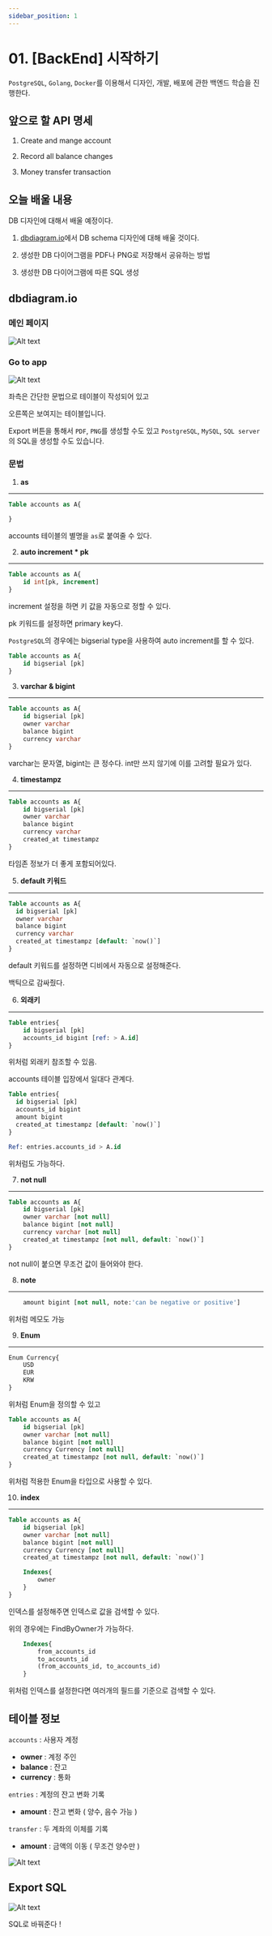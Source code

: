```yaml
---
sidebar_position: 1
---
```


# 01. [BackEnd] 시작하기

`PostgreSQL`, `Golang`, `Docker`를 이용해서 디자인, 개발, 배포에 관한 백엔드 학습을 진행한다.

## 앞으로 할 API 명세

1. Create and mange account

2. Record all balance changes

3. Money transfer transaction


## 오늘 배울 내용

DB 디자인에 대해서 배울 예정이다.

1. [dbdiagram.io](https://dbdiagram.io/home)에서 DB schema 디자인에 대해 배울 것이다.

2. 생성한 DB 다이어그램을 PDF나 PNG로 저장해서 공유하는 방법

3. 생성한 DB 다이어그램에 따른 SQL 생성


## dbdiagram.io

### 메인 페이지

![Alt text](./img/1/image1.png)


### Go to app

![Alt text](./img/1/image2.png)

좌측은 간단한 문법으로 테이블이 작성되어 있고

오른쪽은 보여지는 테이블입니다.

Export 버튼을 통해서 `PDF`, `PNG`를 생성할 수도 있고 `PostgreSQL`, `MySQL`, `SQL server`의 SQL을 생성할 수도 있습니다.


### 문법


1. **as**
---


```sql
Table accounts as A{

}
```

accounts 테이블의 별명을 `as`로 붙여줄 수 있다.

2. **auto increment * pk**
---

```sql
Table accounts as A{
    id int[pk, increment]
}
```

increment 설정을 하면 키 값을 자동으로 정할 수 있다.

pk 키워드를 설정하면 primary key다.


`PostgreSQL`의 경우에는 bigserial type을 사용하여 auto increment를 할 수 있다.

```sql
Table accounts as A{
    id bigserial [pk]
}
```

3. **varchar & bigint**
---

```sql
Table accounts as A{
    id bigserial [pk]
    owner varchar
    balance bigint
    currency varchar
}
```

varchar는 문자열, bigint는 큰 정수다. int만 쓰지 않기에 이를 고려할 필요가 있다.

4. **timestampz**
---

```sql
Table accounts as A{
    id bigserial [pk]
    owner varchar
    balance bigint
    currency varchar
    created_at timestampz
}
```

타임존 정보가 더 좋게 포함되어있다.


5. **default 키워드**
---

```sql
Table accounts as A{
  id bigserial [pk]
  owner varchar
  balance bigint
  currency varchar
  created_at timestampz [default: `now()`]
}
```


default 키워드를 설정하면 디비에서 자동으로 설정해준다.

백틱으로 감싸줬다.


6. **외래키**
---

```sql
Table entries{
    id bigserial [pk]
    accounts_id bigint [ref: > A.id]
}
```

위처럼 외래키 참조할 수 있음.

accounts 테이블 입장에서 일대다 관계다.


```sql
Table entries{
  id bigserial [pk]
  accounts_id bigint 
  amount bigint
  created_at timestampz [default: `now()`]
}

Ref: entries.accounts_id > A.id
```

위처럼도 가능하다.


7. **not null**
---

```sql
Table accounts as A{
    id bigserial [pk]
    owner varchar [not null]
    balance bigint [not null]
    currency varchar [not null]
    created_at timestampz [not null, default: `now()`]
}
```

not null이 붙으면 무조건 값이 들어와야 한다.

8. **note**
---

```sql
    amount bigint [not null, note:'can be negative or positive']
```

위처럼 메모도 가능

9. **Enum**
---

```sql
Enum Currency{
    USD
    EUR
    KRW
}
```

위처럼 Enum을 정의할 수 있고

```sql
Table accounts as A{
    id bigserial [pk]
    owner varchar [not null]
    balance bigint [not null]
    currency Currency [not null]
    created_at timestampz [not null, default: `now()`]
}
```

위처럼 적용한 Enum을 타입으로 사용할 수 있다.


10. **index**
---

```sql
Table accounts as A{
    id bigserial [pk]
    owner varchar [not null]
    balance bigint [not null]
    currency Currency [not null]
    created_at timestampz [not null, default: `now()`]

    Indexes{
        owner
    }
}
```

인덱스를 설정해주면 인덱스로 값을 검색할 수 있다.

위의 경우에는 FindByOwner가 가능하다.

```sql
    Indexes{
        from_accounts_id
        to_accounts_id
        (from_accounts_id, to_accounts_id)
    }
```

위처럼 인덱스를 설정한다면 여러개의 필드를 기준으로 검색할 수 있다.



## 테이블 정보

`accounts` : 사용자 계정
- **owner** : 계정 주인
- **balance** : 잔고
- **currency** : 통화

`entries` : 계정의 잔고 변화 기록
- **amount** : 잔고 변화 ( 양수, 음수 가능 )

`transfer` : 두 계좌의 이체를 기록
- **amount** : 금액의 이동 ( 무조건 양수만 )

![Alt text](./img/1/image3.png)


## Export SQL

![Alt text](./img/1/image4.png)

SQL로 바꿔준다 !